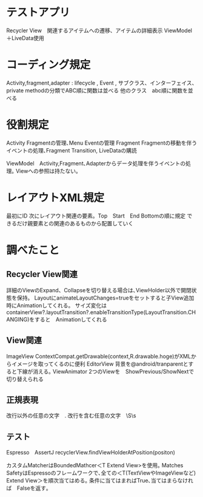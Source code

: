 # テストアプリ
Recycler View　関連するアイテムへの遷移、アイテムの詳細表示
ViewModel＋LiveData使用

# コーディング規定
Activity,fragment,adapter : lifecycle , Event , サブクラス、インターフェイス、private methodの分類でABC順に関数は並べる
他のクラス　abc順に関数を並べる


# 役割規定
Activity Fragmentの管理､Menu Eventの管理
Fragment Fragmentの移動を伴うイベントの処理､Fragment Transition,
LiveDataの購読

ViewModel　Activity,Fragment､Adapterからデータ処理を伴うイベントの処理｡
          Viewへの参照は持たない｡

# レイアウトXML規定
最初にID
次にレイアウト関連の要素。Top　Start　End Bottomの順に規定
できるだけ親要素との関連のあるものから配置していく

# 調べたこと
## Recycler View関連
詳細のViewのExpand、Collapseを切り替える場合は､ViewHolder以外で開閉状態を保持。
LayoutにanimateLayoutChanges=trueをセットすると子View追加時にAnimationしてくれる。
サイズ変化はcontainerView?.layoutTransition?.enableTransitionType(LayoutTransition.CHANGING)をすると　Animationしてくれる

## View関連


ImageView
ContextCompat.getDrawable(context,R.drawable.hoge)がXMLからイメージを取ってくるのに便利
EditorView
背景を@android/tranparentとすると下線が消える｡
ViewAnimator
2つのViewを　ShowPrevious/ShowNextで切り替えられる
## 正規表現
改行以外の任意の文字　.
改行を含む任意の文字　\S\s
## テスト
Espresso　AssertJ
recyclerView.findViewHolderAtPosition(positon)

カスタムMatcherはBoundedMathcer＜T Extend View>を使用｡
Matches SafetyはEspressoのフレームワークで､全ての＜T(TextViewやImageViewなど) Extend View＞を順次当てはめる｡
条件に当てはまればTrue､当てはまらなければ　Falseを返す｡
